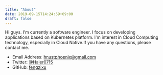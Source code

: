 ```yaml
---
title: "About"
date: 2019-09-15T14:24:59+09:00
draft: false
---
```


Hi guys. I'm currently a software engineer. I focus on developing applications based on Kubernetes platform.
I'm interest in Cloud Computing technology, especially in Cloud Native.If you have any questions, please contact me.

- Email Address: [hnustphoenix@gmail.com](hnustphoenix@gmail.com)
- Twitter: [@Haier0715](https://twitter.com/Haier0715)
- GitHub: [fengzixu](https://github.com/fengzixu)
